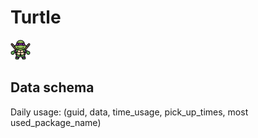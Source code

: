# Turtle

![](./images/donatello.png)

## Data schema

Daily usage:
(guid, data, time_usage, pick_up_times, most used_package_name)